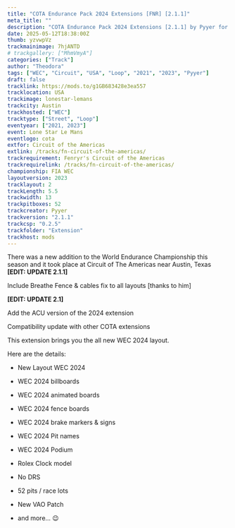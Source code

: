 ```yaml
---
title: "COTA Endurance Pack 2024 Extensions [FNR] [2.1.1]"
meta_title: ""
description: "COTA Endurance Pack 2024 Extensions [2.1.1] by Pyyer for assetto corsa"
date: 2025-05-12T18:38:00Z
thumb: yzvwpVz
trackmainimage: 7hjANTD
# trackgallery: ["MhmVmyA"]
categories: ["Track"]
author: "Theodora"
tags: ["WEC", "Circuit", "USA", "Loop", "2021", "2023", "Pyyer"]
draft: false
tracklink: https://mods.to/g1GB683428e3ea557
tracklocation: USA
trackimage: lonestar-lemans
trackcity: Austin
trackhosted: ["WEC"]
tracktype: ["Street", "Loop"]
eventyear: ["2021, 2023"]
event: Lone Star Le Mans
eventlogo: cota
extfor: Circuit of the Americas
extlink: /tracks/fn-circuit-of-the-americas/
trackrequirement: Fenryr's Circuit of the Americas
trackrequirelink: /tracks/fn-circuit-of-the-americas/
championship: FIA WEC
layoutversion: 2023
tracklayout: 2
trackLength: 5.5
trackwidth: 13
trackpitboxes: 52
trackcreator: Pyyer
trackversion: "2.1.1"
trackcsp: "0.2.5"
trackfolder: "Extension"
trackhost: mods
---
```


There was a new addition to the World Endurance Championship this season and it took place at Circuit of The Americas near Austin, Texas
**[EDIT: UPDATE 2.1.1]**

Include Breathe Fence & cables fix to all layouts [thanks to him]

**[EDIT: UPDATE 2.1]**

Add the ACU version of the 2024 extension

Compatibility update with other COTA extensions

This extension brings you the all new WEC 2024 layout.

Here are the details:

- New Layout WEC 2024

- WEC 2024 billboards

- WEC 2024 animated boards

- WEC 2024 fence boards

- WEC 2024 brake markers & signs

- WEC 2024 Pit names

- WEC 2024 Podium

- Rolex Clock model

- No DRS

- 52 pits / race lots

- New VAO Patch

- and more... 😉